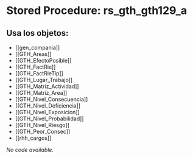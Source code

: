 # Stored Procedure: rs_gth_gth129_a

## Usa los objetos:
- [[gen_compania]]
- [[GTH_Areas]]
- [[GTH_EfectoPosible]]
- [[GTH_FactRie]]
- [[GTH_FactRieTip]]
- [[GTH_Lugar_Trabajo]]
- [[GTH_Matriz_Actividad]]
- [[GTH_Matriz_Area]]
- [[GTH_Nivel_Consecuencia]]
- [[GTH_Nivel_Deficiencia]]
- [[GTH_Nivel_Exposicion]]
- [[GTH_Nivel_Probabilidad]]
- [[GTH_Nivel_Riesgo]]
- [[GTH_Peor_Consec]]
- [[rhh_cargos]]

*No code available.*
